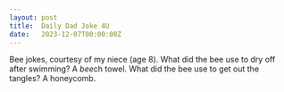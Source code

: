 ```yaml
---
layout: post
title:  Daily Dad Joke 4U
date:   2023-12-07T00:00:00Z
---
```

Bee jokes, courtesy of my niece (age 8). What did the bee use to dry off after swimming? A *bee*ch towel. What did the bee use to get out the tangles? A honeycomb.
